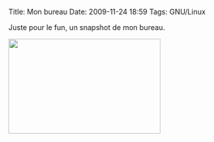 Title: Mon bureau
Date: 2009-11-24 18:59
Tags: GNU/Linux


Juste pour le fun, un snapshot de mon bureau.


 [<img title="Mon bureau" src="images/00x/mydesktop.jpg" alt=""
width="300" height="187" /> ](images/00x/mydesktop.jpg)
